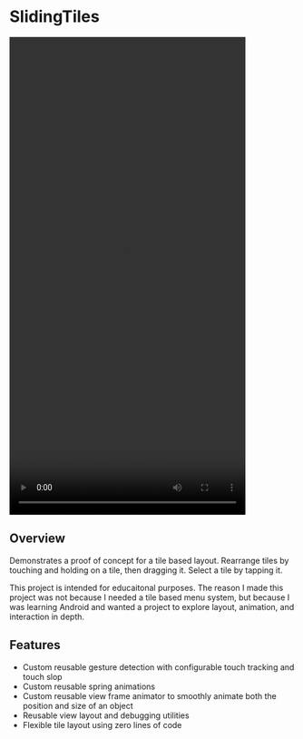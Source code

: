 # SlidingTiles

<video width="416" height="842" controls>
  <source src="/demo/Android-slidingTiles.mov" type="video/mov">
  Your browser does not support the video tag.
</video>

## Overview

Demonstrates a proof of concept for a tile based layout. Rearrange tiles by touching and holding on a tile, then 
dragging it. Select a tile by tapping it. 

This project is intended for educaitonal purposes. The reason I made this project was not because I needed a tile 
based menu system, but because I was learning Android and wanted a project to explore layout, animation, and 
interaction in depth.

## Features

* Custom reusable gesture detection with configurable touch tracking and touch slop
* Custom reusable spring animations
* Custom reusable view frame animator to smoothly animate both the position and size of an object
* Reusable view layout and debugging utilities
* Flexible tile layout using zero lines of code
